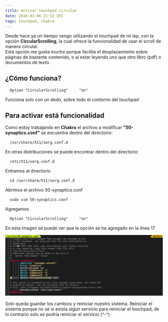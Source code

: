 ```yaml
---
title: Activar touchpad circular
date: 2016-01-06 21:52 UTC
tags: touchpad, chakra
---
```


Desde hace ya un tiempo vengo utilizando el touchpad de mi lap, con la opción **CircularScrolling**, la cual ofrece la funcionalidad de usar el scroll de manera circular.  
Está opción me gusta mucho porque facilita el desplazamiento sobre páginas de bastante contenido, o al estar leyendo uno que otro libro (pdf) o documentos de texto.  

## ¿Cómo funciona?

```
  Option "CircularScrolling"     "on"
```
Funciona solo con un dedo, sobre todo el contorno del touchpad

## Para activar está funcionalidad

Como estoy trabajando en **Chakra** el archivo a modificar **"50-synaptics.conf"** se encuentra dentro del directorio:

```
  /usr/share/X11/xorg.conf.d
```

En otras distribuciones se puede encontrar dentro del directorio: 

```
  /etc/X11/xorg.conf.d
```
Entramos al directorio 

```
  cd /usr/share/X11/xorg.conf.d
```

Abrimos el archivo 50-synaptics.conf

```
  sudo vim 50-synaptics.conf
```

Agregamos 

```
  Option "CircularScrolling"     "on" 
```

En esta imagen se puede ver que la opción se ha agregado en la línea 17

[![Alt text](./images/touchpad/scroll.png)](./images/touchpad/scroll.png)

Solo queda guardar los cambios y reiniciar nuestro sistema.  Reiniciar el sistema porque no sé si exista algún servicio para reiniciar el touchpad, de lo contrario solo se podría reiniciar el servicio (^-^).

